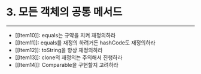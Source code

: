 # 3. 모든 객체의 공통 메서드
---
- [[Item10]]: equals는 규약을 지켜 재정의하라
- [[Item11]]: equals를 재정의 하려거든 hashCode도 재정의하라
- [[Item12]]: toString을 항상 재정의하라
- [[Item13]]: clone의 재정의는 주의해서 진행하라
- [[Item14]]: Comparable을 구현할지 고려하라